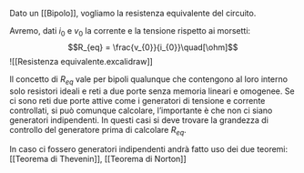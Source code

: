 Dato un [[Bipolo]], vogliamo la resistenza equivalente del circuito.

Avremo, dati $i_{0}$ e $v_{0}$ la corrente e la tensione rispetto ai morsetti:
 $$R_{eq} = \frac{v_{0}}{i_{0}}\quad[\ohm]$$
![[Resistenza equivalente.excalidraw]]

Il concetto di $R_{eq}$ vale per bipoli qualunque che contengono al loro interno solo resistori ideali e reti a due porte senza memoria lineari e omogenee.
Se ci sono reti due porte attive come i generatori di tensione e corrente controllati, si può comunque calcolare, l’importante è che non ci siano generatori indipendenti. In questi casi si deve trovare la grandezza di controllo del generatore prima di calcolare $R_{eq}$.

In caso ci fossero generatori indipendenti andrà fatto uso dei due teoremi: [[Teorema di Thevenin]], [[Teorema di Norton]]